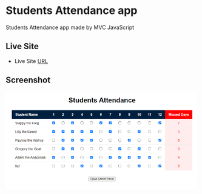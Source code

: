 # Students Attendance app

Students Attendance app made by MVC JavaScript

## Live Site

- Live Site [URL](http://mhmd-tarek-mhmd.github.io/Students-Attendance-app)

## Screenshot

![](screenshot.png)
